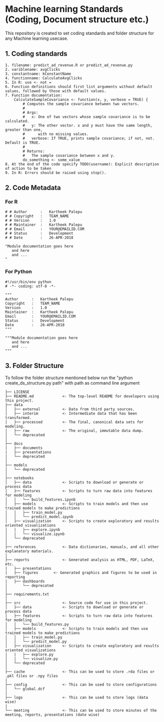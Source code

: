 # Machine learning Standards (Coding, Document structure etc.)
This repository is created to set coding standards and folder structure for any Machine learning usecase.

## 1. Coding standards
	1. filename: predict_ad_revenue.R or predict_ad_revenue.py
	2. variblename: avgClicks
	3. constantname: kConstantName
	4. functionname: CalculateAvgClicks
	5. In R: use <- not =
	6. Function definitions should first list arguments without default values, followed by those with default values.
	7. Function documentation:
		CalculateSampleCovariance <- function(x, y, verbose = TRUE) {
			# Computes the sample covariance between two vectors.
			#
			# Args:
			#   x: One of two vectors whose sample covariance is to be calculated.
			#   y: The other vector. x and y must have the same length, greater than one,
			#      with no missing values.
			#   verbose: If TRUE, prints sample covariance; if not, not. Default is TRUE.
			#
			# Returns:
			#   The sample covariance between x and y.
			do_something <- some_value
	8. At the end of the code specify TODO(username): Explicit description of action to be taken
	9. In R: Errors should be raised using stop().
  
## 2. Code Metadata
### For R
```
# # Author 		: 	Kartheek Palepu
# # Copyright 	: 	TEAM_NAME
# # Version 	: 	1.0
# # Maintainer 	: 	Kartheek Palepu
# # Email 		: 	YOUR@EMAILID.COM
# # Status 		: 	Development
# # Date		:	26-APR-2018

"Module documentation goes here
   and here
   and ...
"
```
### For Python
```
#!/usr/bin/env python
# -*- coding: utf-8 -*-

"""
Author 		: 	Kartheek Palepu
Copyright 	: 	TEAM_NAME
Version 	: 	1.0
Maintainer 	: 	Kartheek Palepu
Email 		: 	YOUR@EMAILID.COM
Status 		: 	Development
Date		: 	26-APR-2018
"""

"""Module documentation goes here
   and here
   and ...
"""
```

## 3. Folder Structure
To follow the folder structure mentioned below run the "python create_ds_structure.py path" with path as command line argument
```
├── LICENSE
├── README.md             <- The top-level README for developers using this project.
├── data
│   ├── external          <- Data from third party sources.
│   ├── interim           <- Intermediate data that has been transformed.
│   ├── processed         <- The final, canonical data sets for modeling.
│   ├── raw               <- The original, immutable data dump.
│   └── deprecated
│
├── docs
|	├── documents
|	├── presentations
|	└── deprecated
│
├── models
|	└── deprecated      
│
├── notebooks
│   ├── data              <- Scripts to download or generate or process data
│   ├── features          <- Scripts to turn raw data into features for modeling
│   │   └── build_features.ipynb
│   ├── models            <- Scripts to train models and then use trained models to make predictions
│   │   ├── train_model.py
│   │   └── predict_model.ipynb
│   ├── visualization     <- Scripts to create exploratory and results oriented visualizations
│   |   ├── explore.ipynb
│   |   └── visualize.ipynb
│   └── deprecated
│
├── references            <- Data dictionaries, manuals, and all other explanatory materials.
│
├── reports               <- Generated analysis as HTML, PDF, LaTeX, etc.
|	├── presentations
|	├── figures       <- Generated graphics and figures to be used in reporting
|	├── dashboards     
│   	└── deprecated
│
├── requirements.txt
│
├── src                   <- Source code for use in this project.
│   ├── data              <- Scripts to download or generate or process data
│   ├── features          <- Scripts to turn raw data into features for modeling
│   │   └── build_features.py
│   ├── models            <- Scripts to train models and then use trained models to make predictions
│   │   ├── train_model.py
│   │   └── predict_model.py
│   ├── visualization     <- Scripts to create exploratory and results oriented visualizations
│   |   ├── explore.py
│   |   └── visualize.py
│   └── deprecated
│
├── cache                 <- This can be used to store .rda files or .pkl files or .npy files
|
├── config                <- This can be used to store configurations
│   └── global.dcf
|
├── logs                  <- This can be used to store logs (data wise)
|
└── meeting               <- This can be used to store minutes of the meeting, reports, presentations (date wise)
```
